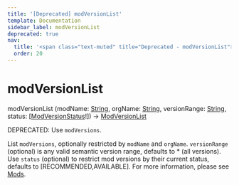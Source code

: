 ```yaml
---
title: '[Deprecated] modVersionList'
template: Documentation
sidebar_label: modVersionList
deprecated: true
nav:
  title: '<span class="text-muted" title="Deprecated - modVersionList">&osol; <em>modVersionList</em></span>'
  order: 20
---
```


# modVersionList

<div className="pb-4 font-roboto-slab text-lg"><span className="font-bold">modVersionList</span> <span style={{'fontWeight':400,'fontSize':'0.85em'}}>(modName: <a href="/guardrails/docs/reference/graphql/scalar/String">String</a>, orgName: <a href="/guardrails/docs/reference/graphql/scalar/String">String</a>, versionRange: <a href="/guardrails/docs/reference/graphql/scalar/String">String</a>, status: [<a href="/guardrails/docs/reference/graphql/enum/ModVersionStatus">ModVersionStatus</a>!]) &rarr; <a href="/guardrails/docs/reference/graphql/object/ModVersionList">ModVersionList</a></span>
</div>

<span class="deprecated-field"><span class="deprecated-title">DEPRECATED:</span> Use `modVersions`.</span>

List `modVersions`, optionally restricted by `modName` and `orgName`. `versionRange` (optional) is any valid semantic version range, defaults to * (all versions). Use `status` (optional) to restrict mod versions by their current status, defaults to [RECOMMENDED,AVAILABLE]. For more information, please see [Mods](https://turbot.com/guardrails/docs/mods).